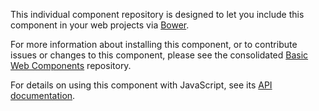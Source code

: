 This individual component repository is designed to let you include this
component in your web projects via [Bower](http://bower.io).

For more information about installing this component, or to contribute issues or
changes to this component, please see the consolidated [Basic Web
Components](https://github.com/basic-web-components/basic-web-components)
repository.

For details on using this component with JavaScript, see its [API
documentation](http://basic-web-components.github.io/basic-web-components/docs/).
